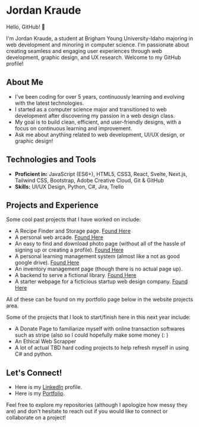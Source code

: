 # Jordan Kraude

Hello, GitHub! 👋

I'm Jordan Kraude, a student at Brigham Young University-Idaho majoring in web development and minoring in computer science. I'm passionate about creating seamless and engaging user experiences through web development, graphic design, and UX research. Welcome to my GitHub profile!

## About Me

- I've been coding for over 5 years, continuously learning and evolving with the latest technologies.
- I started as a computer science major and transitioned to web development after discovering my passion in a web design class.
- My goal is to build clean, efficient, and user-friendly designs, with a focus on continuous learning and improvement.
- Ask me about anything related to web development, UI/UX design, or graphic design!

## Technologies and Tools

- **Proficient in:** JavaScript (ES6+), HTML5, CSS3, React, Svelte, Next.js, Tailwind CSS, Bootstrap, Adobe Creative Cloud, Git & GitHub
- **Skills:** UI/UX Design, Python, C#, Jira, Trello

## Projects and Experience
Some cool past projects that I have worked on include: 
- A Recipe Finder and Storage page. [Found Here](https://whats-cooking-5ewg8y6ac-jordan-kraudes-projects.vercel.app/)
- A personal web arcade. [Found Here](https://main--genuine-sherbet-ba1f4d.netlify.app/gamepage/index.html?category=game)
- An easy to find and download photo page (without all of the hassle of signing up or creating a profile). [Found Here](https://nit-pic-jordankraude-jordan-kraudes-projects.vercel.app/)
- A personal learning management system (almost like a not as good google drive). [Found Here](https://plums-two.vercel.app/)
- An inventory management page (though there is no actual page up). 
- A backend to serve a fictional library. [Found Here](https://libraryserve.onrender.com/)
- A starter webpage for a ficticious startup web design company. [Found Here](https://webdev-frontend-lt6r.vercel.app/)

All of these can be found on my portfolio page below in the website projects area.

Some of the projects that I look to start/finish here in this next year include: 
- A Donate Page to familiarize myself with online transaction softwares such as stripe (also so I could hopefully make some money (: )
- An Ethical Web Scrapper
- A lot of actual TBD hard coding projects to help refresh myself in using C# and python.

## Let's Connect!

- Here is my [LinkedIn](https://www.linkedin.com/in/jordan-kraude/) profile.
- Here is my [Portfolio](https://grad-portfolio-inky.vercel.app/).

Feel free to explore my repositories (although I apologize how messy they are) and don't hesitate to reach out if you would like to connect or collaborate on a project!
